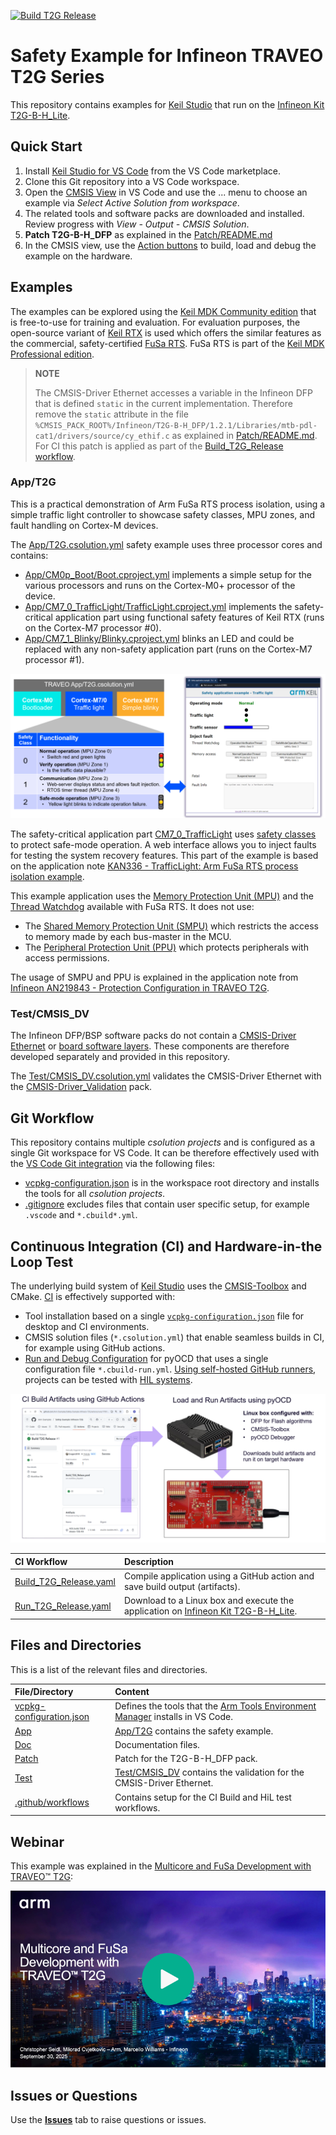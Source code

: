 [![Build T2G Release](https://img.shields.io/github/actions/workflow/status/Arm-Examples/Safety-Example-Infineon-T2G/Build_T2G_Release.yaml?logo=arm&logoColor=0091bd&label=Build%20T2G%20Release)](./.github/workflows/Build_T2G_Release.yaml)

# Safety Example for Infineon TRAVEO T2G Series

This repository contains examples for [Keil Studio](https://www.keil.arm.com/) that run on the [Infineon Kit T2G-B-H_Lite](https://www.keil.arm.com/packs/kit_t2g-b-h_lite_bsp-infineon).

## Quick Start

1. Install [Keil Studio for VS Code](https://marketplace.visualstudio.com/items?itemName=Arm.keil-studio-pack) from the VS Code marketplace.
2. Clone this Git repository into a VS Code workspace.
3. Open the [CMSIS View](https://mdk-packs.github.io/vscode-cmsis-solution-docs/userinterface.html#2-main-area-of-the-cmsis-view) in VS Code and use the ... menu to choose an example via *Select Active Solution from workspace*.
4. The related tools and software packs are downloaded and installed. Review progress with *View - Output - CMSIS Solution*.
5. **Patch T2G-B-H_DFP** as explained in the [Patch/README.md](./Patch/README.md)
6. In the CMSIS view, use the [Action buttons](https://github.com/ARM-software/vscode-cmsis-csolution?tab=readme-ov-file#action-buttons) to build, load and debug the example on the hardware.

## Examples

The examples can be explored using the [Keil MDK Community edition](https://www.keil.arm.com/keil-mdk/#mdk-v6-editions) that is free-to-use for training and evaluation. For evaluation purposes, the open-source variant of [Keil RTX](https://developer.arm.com/Tools%20and%20Software/Keil%20MDK/RTX5%20RTOS) is used which offers the similar features as the commercial, safety-certified [FuSa RTS](https://developer.arm.com/Tools%20and%20Software/Keil%20MDK/FuSa%20Run-Time%20System). FuSa RTS is part of the [Keil MDK Professional edition](https://www.keil.arm.com/keil-mdk/#mdk-v6-editions).

> **NOTE**
>
> The CMSIS-Driver Ethernet accesses a variable in the Infineon DFP that is defined `static` in the current implementation. Therefore remove the `static` attribute in the file `%CMSIS_PACK_ROOT%/Infineon/T2G-B-H_DFP/1.2.1/Libraries/mtb-pdl-cat1/drivers/source/cy_ethif.c` as explained in [Patch/README.md](./Patch/README.md). For CI this patch is applied as part of the [Build_T2G_Release workflow](./.github/workflows/Build_T2G_Release.yaml).

### App/T2G

This is a practical demonstration of Arm FuSa RTS process isolation, using a simple traffic light controller to showcase safety classes, MPU zones, and fault handling on Cortex-M devices.

The [App/T2G.csolution.yml](./App/T2G.csolution.yml) safety example uses three processor cores and contains:

- [App/CM0p_Boot/Boot.cproject.yml](./App/CM0p_Boot/Boot.cproject.yml) implements a simple setup for the various processors and runs on the Cortex-M0+ processor of the device.
- [App/CM7_0_TrafficLight/TrafficLight.cproject.yml](./App/CM7_0_TrafficLight/TrafficLight.cproject.yml) implements the safety-critical application part using functional safety features of Keil RTX (runs on the Cortex-M7 processor #0).
- [App/CM7_1_Blinky/Blinky.cproject.yml](./App/CM7_1_Blinky/Blinky.cproject.yml) blinks an LED and could be replaced with any non-safety application part (runs on the Cortex-M7 processor #1).

![App_T2G Safety Example](./Doc/App_T2G.png "App_T2G Safety Example")

The safety-critical application part [CM7_0_TrafficLight](./App/CM7_0_TrafficLight/TrafficLight.cproject.yml) uses [safety classes](https://arm-software.github.io/CMSIS_6/main/RTOS2/rtos_process_isolation_safety_class.html) to protect safe-mode operation. A web interface allows you to inject faults for testing the system recovery features. This part of the example is based on the application note [KAN336 - TrafficLight: Arm FuSa RTS process isolation example](https://developer.arm.com/documentation/kan336/latest).

This example application uses the [Memory Protection Unit (MPU)](https://arm-software.github.io/CMSIS_6/main/RTOS2/rtos_process_isolation_mpu.html) and the  [Thread Watchdog](https://arm-software.github.io/CMSIS_6/main/RTOS2/rtos_process_isolation_thread_wdt.html) available with FuSa RTS.
It does not use:

- The [Shared Memory Protection Unit (SMPU)](https://community.infineon.com/t5/Blogs/Understanding-Shared-Memory-Protection-Units/ba-p/713327) which restricts the access to memory made by each bus-master in the MCU. 
- The [Peripheral Protection Unit (PPU)](https://community.infineon.com/t5/Blogs/Understanding-Peripheral-Protection-Units/ba-p/822859) which protects peripherals with access permissions.

The usage of SMPU and PPU is explained in the application note from [Infineon AN219843 - Protection Configuration in TRAVEO T2G](https://www.infineon.com/gated/infineon-an219843---protection-configuration-in-traveo-tm-t2g-applicationnotes-en_32a66c38-76fc-478e-ba27-0fccba2b2976).

### Test/CMSIS_DV

The Infineon DFP/BSP software packs do not contain a [CMSIS-Driver Ethernet](https://arm-software.github.io/CMSIS_6/latest/Driver/group__eth__interface__gr.html) or [board software layers](https://open-cmsis-pack.github.io/cmsis-toolbox/ReferenceApplications/#board-layer). These components are therefore developed separately and provided in this repository.

The [Test/CMSIS_DV.csolution.yml](./Test/CMSIS_DV.csolution.yml) validates the CMSIS-Driver Ethernet with the [CMSIS-Driver_Validation](https://github.com/ARM-software/CMSIS-Driver_Validation) pack.

## Git Workflow

This repository contains multiple *csolution projects* and is configured as a single Git workspace for VS Code. It can be therefore effectively used with the [VS Code Git integration](https://code.visualstudio.com/docs/sourcecontrol/overview) via the following files:

- [vcpkg-configuration.json](./vcpkg-configuration.json) is in the workspace root directory and installs the tools for all *csolution projects*.
- [.gitignore](./.gitignore) excludes files that contain user specific setup, for example `.vscode` and `*.cbuild*.yml`.

## Continuous Integration (CI) and Hardware-in-the Loop Test

The underlying build system of [Keil Studio](https://www.keil.arm.com/) uses the [CMSIS-Toolbox](https://open-cmsis-pack.github.io/cmsis-toolbox/) and CMake. [CI](https://en.wikipedia.org/wiki/Continuous_integration) is effectively supported with:

- Tool installation based on a single [`vcpkg-configuration.json`](./vcpkg-configuration.json) file for desktop and CI environments.
- CMSIS solution files (`*.csolution.yml`) that enable seamless builds in CI, for example using GitHub actions.
- [Run and Debug Configuration](https://open-cmsis-pack.github.io/cmsis-toolbox/build-overview/#run-and-debug-configuration) for pyOCD that uses a single configuration file `*.cbuild-run.yml`. [Using self-hosted GitHub runners](./Doc/README.md), projects can be tested with [HIL systems](https://en.wikipedia.org/wiki/Hardware-in-the-loop_simulation).

![CI and HiL Test](./Doc/CI_HIL.png "CI and HiL Test")

CI Workflow                              | Description
:----------------------------------------|:----------------------------------------------------------
[Build_T2G_Release.yaml](/.github/workflows/Build_T2G_Release.yaml) | Compile application using a GitHub action and save build output (artifacts).
[Run_T2G_Release.yaml](/.github/workflows/Run_T2G_Release.yaml)     | Download to a Linux box and execute the application on [Infineon Kit T2G-B-H_Lite](https://www.keil.arm.com/packs/kit_t2g-b-h_lite_bsp-infineon).

## Files and Directories

This is a list of the relevant files and directories.

File/Directory                            | Content
:-----------------------------------------|:---------------------------------------------------------
[vcpkg-configuration.json](./vcpkg-configuration.json) | Defines the tools that the [Arm Tools Environment Manager](https://marketplace.visualstudio.com/items?itemName=Arm.environment-manager) installs in VS Code.
[App](./App)                              | [App/T2G](#appt2g) contains the safety example.
[Doc](./Doc)                              | Documentation files.
[Patch](./Patch)                          | Patch for the T2G-B-H_DFP pack.
[Test](./Test)                            | [Test/CMSIS_DV](#testcm7_0_dv_eth) contains the validation for the CMSIS-Driver Ethernet.
[.github/workflows](./.github/workflows)  | Contains setup for the CI Build and HiL test workflows.

## Webinar

This example was explained in the [Multicore and FuSa Development with TRAVEO™ T2G](https://www.arm.com/resources/webinar/keil-studio-session-5):

[![Multicore webinar preview](./Doc/video_preview.png)](https://armkeil.blob.core.windows.net/developer/Files/videos/KeilStudio/20250930_FuSa_TRAVEO.mp4)

## Issues or Questions

Use the [**Issues**](./issues) tab to raise questions or issues.
